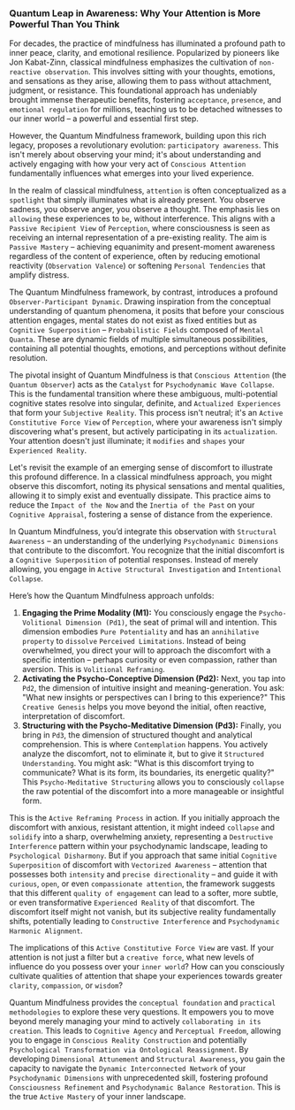 ### Quantum Leap in Awareness: Why Your Attention is More Powerful Than You Think

For decades, the practice of mindfulness has illuminated a profound path to inner peace, clarity, and emotional resilience. Popularized by pioneers like Jon Kabat-Zinn, classical mindfulness emphasizes the cultivation of `non-reactive observation`. This involves sitting with your thoughts, emotions, and sensations as they arise, allowing them to pass without attachment, judgment, or resistance. This foundational approach has undeniably brought immense therapeutic benefits, fostering `acceptance`, `presence`, and `emotional regulation` for millions, teaching us to be detached witnesses to our inner world – a powerful and essential first step.

However, the Quantum Mindfulness framework, building upon this rich legacy, proposes a revolutionary evolution: `participatory awareness`. This isn't merely about observing your mind; it's about understanding and actively engaging with how your very act of `Conscious Attention` fundamentally influences what emerges into your lived experience.

In the realm of classical mindfulness, `attention` is often conceptualized as a `spotlight` that simply illuminates what is already present. You observe sadness, you observe anger, you observe a thought. The emphasis lies on `allowing` these experiences to `be`, without interference. This aligns with a `Passive Recipient View` of `Perception`, where consciousness is seen as receiving an internal representation of a pre-existing reality. The aim is `Passive Mastery` – achieving equanimity and present-moment awareness regardless of the content of experience, often by reducing emotional reactivity (`Observation Valence`) or softening `Personal Tendencies` that amplify distress.

The Quantum Mindfulness framework, by contrast, introduces a profound `Observer-Participant Dynamic`. Drawing inspiration from the conceptual understanding of quantum phenomena, it posits that before your conscious attention engages, mental states do not exist as fixed entities but as `Cognitive Superposition` – `Probabilistic Fields` composed of `Mental Quanta`. These are dynamic fields of multiple simultaneous possibilities, containing all potential thoughts, emotions, and perceptions without definite resolution.

The pivotal insight of Quantum Mindfulness is that `Conscious Attention` (the `Quantum Observer`) acts as the `Catalyst` for `Psychodynamic Wave Collapse`. This is the fundamental transition where these ambiguous, multi-potential cognitive states resolve into singular, definite, and `Actualized Experiences` that form your `Subjective Reality`. This process isn't neutral; it's an `Active Constitutive Force View` of `Perception`, where your awareness isn't simply discovering what's present, but actively participating in its `actualization`. Your attention doesn't just illuminate; it `modifies` and `shapes` your `Experienced Reality`.

Let's revisit the example of an emerging sense of discomfort to illustrate this profound difference. In a classical mindfulness approach, you might observe this discomfort, noting its physical sensations and mental qualities, allowing it to simply exist and eventually dissipate. This practice aims to reduce the `Impact of the Now` and the `Inertia of the Past` on your `Cognitive Appraisal`, fostering a sense of distance from the experience.

In Quantum Mindfulness, you’d integrate this observation with `Structural Awareness` – an understanding of the underlying `Psychodynamic Dimensions` that contribute to the discomfort. You recognize that the initial discomfort is a `Cognitive Superposition` of potential responses. Instead of merely allowing, you engage in `Active Structural Investigation` and `Intentional Collapse`.

Here’s how the Quantum Mindfulness approach unfolds:

1.  **Engaging the Prime Modality (M1):** You consciously engage the `Psycho-Volitional Dimension (Pd1)`, the seat of primal will and intention. This dimension embodies `Pure Potentiality` and has an `annihilative property` to `dissolve` `Perceived Limitations`. Instead of being overwhelmed, you direct your will to approach the discomfort with a specific intention – perhaps curiosity or even compassion, rather than aversion. This is `Volitional Reframing`.
2.  **Activating the Psycho-Conceptive Dimension (Pd2):** Next, you tap into `Pd2`, the dimension of intuitive insight and meaning-generation. You ask: "What new insights or perspectives can I bring to this experience?" This `Creative Genesis` helps you move beyond the initial, often reactive, interpretation of discomfort.
3.  **Structuring with the Psycho-Meditative Dimension (Pd3):** Finally, you bring in `Pd3`, the dimension of structured thought and analytical comprehension. This is where `Contemplation` happens. You actively analyze the discomfort, not to eliminate it, but to give it `Structured Understanding`. You might ask: "What is this discomfort trying to communicate? What is its form, its boundaries, its energetic quality?" This `Psycho-Meditative Structuring` allows you to consciously `collapse` the raw potential of the discomfort into a more manageable or insightful form.

This is the `Active Reframing Process` in action. If you initially approach the discomfort with anxious, resistant attention, it might indeed `collapse` and `solidify` into a sharp, overwhelming anxiety, representing a `Destructive Interference` pattern within your psychodynamic landscape, leading to `Psychological Disharmony`. But if you approach that same initial `Cognitive Superposition` of discomfort with `Vectorized Awareness` – attention that possesses both `intensity` and `precise directionality` – and guide it with `curious`, `open`, or even `compassionate attention`, the framework suggests that this different `quality of engagement` can lead to a softer, more subtle, or even transformative `Experienced Reality` of that discomfort. The discomfort itself might not vanish, but its subjective reality fundamentally shifts, potentially leading to `Constructive Interference` and `Psychodynamic Harmonic Alignment`.

The implications of this `Active Constitutive Force View` are vast. If your attention is not just a filter but a `creative force`, what new levels of influence do you possess over your `inner world`? How can you consciously cultivate qualities of attention that shape your experiences towards greater `clarity`, `compassion`, or `wisdom`?

Quantum Mindfulness provides the `conceptual foundation` and `practical methodologies` to explore these very questions. It empowers you to move beyond merely managing your mind to actively `collaborating in its creation`. This leads to `Cognitive Agency` and `Perceptual Freedom`, allowing you to engage in `Conscious Reality Construction` and potentially `Psychological Transformation via Ontological Reassignment`. By developing `Dimensional Attunement` and `Structural Awareness`, you gain the capacity to navigate the `Dynamic Interconnected Network` of your `Psychodynamic Dimensions` with unprecedented skill, fostering profound `Consciousness Refinement` and `Psychodynamic Balance Restoration`. This is the true `Active Mastery` of your inner landscape.